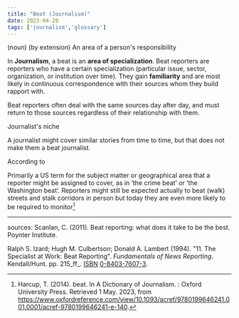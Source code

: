 ```yaml
---
title: "Beat (Journalism)"
date: 2023-04-20
tags: ['journalism','glossary']
---
```


(noun) 
(by extension) An area of a person's responsibility 

In **Journalism**, a beat is an **area of specialization**. Beat reporters are reporters who have a certain specialization (particular issue, sector, organization, or institution over time). They gain **familiarity** and are most likely in continuous correspondence with their sources whom they build rapport with. 

Beat reporters often deal with the same sources day after day, and must return to those sources regardless of their relationship with them. 

Journalist's niche 

A journalist might cover similar stories from time to time, but that does not make them a beat journalist. 


According to 

Primarily a US term for the subject matter or geographical area that a reporter might be assigned to cover, as in ‘the crime beat’ or ‘the Washington beat’. Reporters might still be expected actually to beat (walk) streets and stalk corridors in person but today they are even more likely to be required to monitor[^1]




---
 
sources: 
Scanlan, C. (2011). Beat reporting: what does it take to be the best. Poynter Institute.

Ralph S. Izard; Hugh M. Culbertson; Donald A. Lambert (1994). "11. The Specialist at Work: Beat Reporting". _Fundamentals of News Reporting_. Kendall/Hunt. pp. 215_ff_. [ISBN](https://en.wikipedia.org/wiki/ISBN_(identifier) "ISBN (identifier)") [0-8403-7607-3](https://en.wikipedia.org/wiki/Special:BookSources/0-8403-7607-3 "Special:BookSources/0-8403-7607-3").

[^1]:Harcup, T. (2014). beat. In A Dictionary of Journalism. : Oxford University Press. Retrieved 1 May. 2023, from https://www.oxfordreference.com/view/10.1093/acref/9780199646241.001.0001/acref-9780199646241-e-140.
